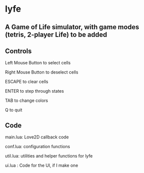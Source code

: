 lyfe
====

A Game of Life simulator, with game modes (tetris, 2-player Life) to be added
-----------------------------------------------------------------------------


Controls
--------
Left Mouse Button to select cells

Right Mouse Button to deselect cells

ESCAPE to clear cells

ENTER to step through states

TAB to change colors

Q to quit


Code
----
main.lua: Love2D callback code

conf.lua: configuration functions

util.lua: utilities and helper functions for lyfe

ui.lua  : Code for the UI, if I make one
